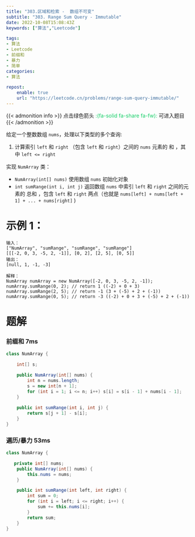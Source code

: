 ```yaml
---
title: "303.区域和检索 -  数组不可变"
subtitle: "303. Range Sum Query - Immutable"
date: 2022-10-08T15:08:43Z
keywords: ["算法","Leetcode"]

tags:
- 算法
- Leetcode
- 前缀和
- 暴力
- 简单
categories:
- 算法

repost:
    enable: true
    url: "https://leetcode.cn/problems/range-sum-query-immutable/"
---
```

{{< admonition info >}}
点击绿色箭头 <font color="#13ce66">:(fa-solid fa-share fa-fw):</font> 可进入题目
{{< /admonition >}}



给定一个整数数组  `nums`，处理以下类型的多个查询:

1. 计算索引 `left` 和 `right` （包含 `left` 和 `right`）之间的 `nums` 元素的 和 ，其中 `left <= right`

实现 `NumArray` 类：

- `NumArray(int[] nums)` 使用数组 `nums` 初始化对象
- `int sumRange(int i, int j)` 返回数组 `nums` 中索引 `left` 和 `right` 之间的元素的 总和 ，包含 `left` 和 `right` 两点（也就是 `nums[left] + nums[left + 1] + ... + nums[right]` )

# 示例 1：

```text
输入：
["NumArray", "sumRange", "sumRange", "sumRange"]
[[[-2, 0, 3, -5, 2, -1]], [0, 2], [2, 5], [0, 5]]
输出：
[null, 1, -1, -3]

解释：
NumArray numArray = new NumArray([-2, 0, 3, -5, 2, -1]);
numArray.sumRange(0, 2); // return 1 ((-2) + 0 + 3)
numArray.sumRange(2, 5); // return -1 (3 + (-5) + 2 + (-1)) 
numArray.sumRange(0, 5); // return -3 ((-2) + 0 + 3 + (-5) + 2 + (-1))
```



# 题解

### 前缀和 7ms

```java
class NumArray {

    int[] s;

    public NumArray(int[] nums) {
        int n = nums.length;
        s = new int[n + 1];
        for (int i = 1; i <= n; i++) s[i] = s[i - 1] + nums[i - 1];
    }
    
    public int sumRange(int i, int j) {
        return s[j + 1] - s[i];
    }
}
```

### 遍历/暴力 53ms

```java
class NumArray {

   private int[] nums;
    public NumArray(int[] nums) {
        this.nums = nums;
    }

    public int sumRange(int left, int right) {
        int sum = 0;
        for (int i = left; i <= right; i++) {
            sum += this.nums[i];
        }
        return sum;
    }
}
```
